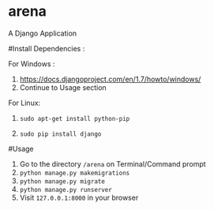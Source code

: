 # arena
A Django Application


#Install Dependencies :

For Windows :
1. https://docs.djangoproject.com/en/1.7/howto/windows/
2. Continue to Usage section

For Linux:
1. `sudo apt-get install python-pip`

2. `sudo pip install django`


#Usage

1. Go to the directory `/arena` on Terminal/Command prompt
2. `python manage.py makemigrations`
3. `python manage.py migrate`
4. `python manage.py runserver`
5. Visit `127.0.0.1:8000` in your browser


